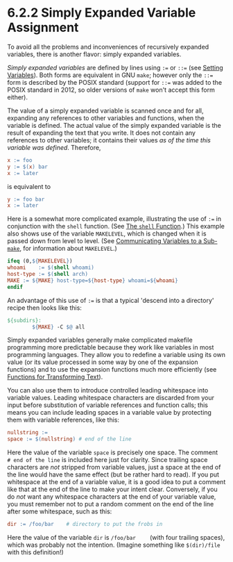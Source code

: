 # 6.2.2 Simply Expanded Variable Assignment

To avoid all the problems and inconveniences of recursively expanded variables, there is another flavor: simply expanded variables.

_Simply expanded variables_ are defined by lines using `:=` or `::=` (see [Setting Variables](./setting)).
Both forms are equivalent in GNU `make`;
however only the `::=` form is described by the POSIX standard (support for `::=` was added to the POSIX standard in 2012, so older versions of `make` won't accept this form either).

The value of a simply expanded variable is scanned once and for all, expanding any references to other variables and functions, when the variable is defined.
The actual value of the simply expanded variable is the result of expanding the text that you write.
It does not contain any references to other variables;
it contains their values _as of the time this variable was defined_. Therefore,

```makefile
x := foo
y := $(x) bar
x := later
```

is equivalent to

```makefile
y := foo bar
x := later
```

Here is a somewhat more complicated example, illustrating the use of `:=` in conjunction with the `shell` function.
(See [The `shell` Function](./shell-function).)
This example also shows use of the variable `MAKELEVEL`, which is changed when it is passed down from level to level.
(See [Communicating Variables to a Sub-`make`](./variables-recursion), for information about `MAKELEVEL`.)

```makefile
ifeq (0,${MAKELEVEL})
whoami    := $(shell whoami)
host-type := $(shell arch)
MAKE := ${MAKE} host-type=${host-type} whoami=${whoami}
endif
```

An advantage of this use of `:=` is that a typical 'descend into a directory' recipe then looks like this:

```makefile
${subdirs}:
        ${MAKE} -C $@ all
```

Simply expanded variables generally make complicated makefile programming more predictable because they work like variables in most programming languages.
They allow you to redefine a variable using its own value (or its value processed in some way by one of the expansion functions) and to use the expansion functions much more efficiently (see [Functions for Transforming Text](./functions)).

You can also use them to introduce controlled leading whitespace into variable values.
Leading whitespace characters are discarded from your input before substitution of variable references and function calls;
this means you can include leading spaces in a variable value by protecting them with variable references, like this:

```makefile
nullstring :=
space := $(nullstring) # end of the line
```

Here the value of the variable `space` is precisely one space.
The comment `# end of the line` is included here just for clarity.
Since trailing space characters are _not_ stripped from variable values, just a space at the end of the line would have the same effect (but be rather hard to read).
If you put whitespace at the end of a variable value, it is a good idea to put a comment like that at the end of the line to make your intent clear.
Conversely, if you do _not_ want any whitespace characters at the end of your variable value, you must remember not to put a random comment on the end of the line after some whitespace, such as this:

```makefile
dir := /foo/bar    # directory to put the frobs in
```

Here the value of the variable `dir` is `/foo/bar    ` (with four trailing spaces), which was probably not the intention.
(Imagine something like `$(dir)/file` with this definition!)
